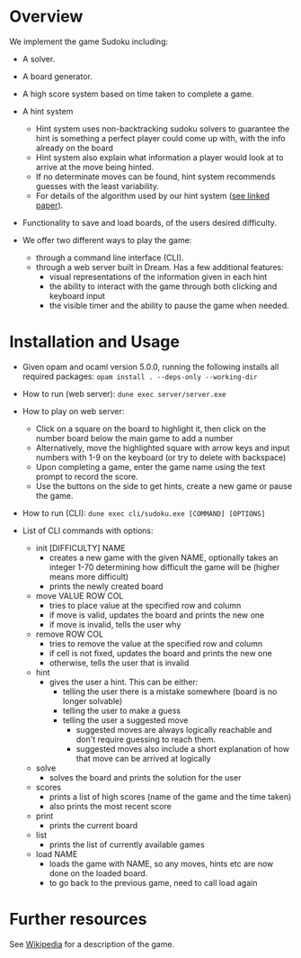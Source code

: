 # Overview

We implement the game Sudoku including:

   - A solver. 

   - A board generator.  

   - A high score system based on time taken to complete a game.  

   - A hint system    
      - Hint system uses non-backtracking sudoku solvers to guarantee the hint is something a perfect player could come up with, with the info already on the board  
      - Hint system also explain what information a player would look at to arrive at the move being hinted.  
      - If no determinate moves can be found, hint system recommends guesses with the least variability. 
      - For details of the algorithm used by our hint system ([see linked paper](https://www.ams.org/notices/200904/rtx090400460p.pdf)).  

   - Functionality to save and load boards, of the users desired difficulty.

   - We offer two different ways to play the game:
		- through a command line interface (CLI).
		- through a web server built in Dream. Has a few additional features:
			- visual representations of the information given in each hint
			- the ability to interact with the game through both clicking and keyboard input
			- the visible timer and the ability to pause the game when needed.


# Installation and Usage

   - Given opam and ocaml version 5.0.0, running the following installs all required packages:
	```opam install . --deps-only --working-dir```

   - How to run (web server):
	```dune exec server/server.exe```

   - How to play on web server:
		- Click on a square on the board to highlight it, then click on the number board below the main game to add a number
		- Alternatively, move the highlighted square with arrow keys and input numbers with 1-9 on the keyboard (or try to delete with backspace)
		- Upon completing a game, enter the game name using the text prompt to record the score.
		- Use the buttons on the side to get hints, create a new game or pause the game.
	
   - How to run (CLI):
	```dune exec cli/sudoku.exe [COMMAND] [OPTIONS]```
	
   - List of CLI commands with options:
		- init [DIFFICULTY] NAME
			- creates a new game with the given NAME, optionally takes an integer 1-70 determining how difficult the game will be (higher means more difficult)
			- prints the newly created board
		- move VALUE ROW COL
			- tries to place value at the specified row and column
			- if move is valid, updates the board and prints the new one
			- if move is invalid, tells the user why
		- remove ROW COL
			- tries to remove the value at the specified row and column
			- if cell is not fixed, updates the board and prints the new one
			- otherwise, tells the user that is invalid
		- hint
			- gives the user a hint. This can be either:
				- telling the user there is a mistake somewhere (board is no longer solvable)
				- telling the user to make a guess
				- telling the user a suggested move
					- suggested moves are always logically reachable and don't require guessing to reach them. 
					- suggested moves also include a short explanation of how that move can be arrived at logically
		- solve
			- solves the board and prints the solution for the user
		- scores
			- prints a list of high scores (name of the game and the time taken)
			- also prints the most recent score
		- print
			- prints the current board
		- list
			- prints the list of currently available games
		- load NAME
			- loads the game with NAME, so any moves, hints etc are now done on the loaded board.
			- to go back to the previous game, need to call load again

# Further resources
   See [Wikipedia](https://en.wikipedia.org/wiki/Sudoku) for a description of the game.